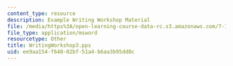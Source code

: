 ```yaml
---
content_type: resource
description: Example Writing Workshop Material
file: /media/https%3A/open-learning-course-data-rc.s3.amazonaws.com/7-13-experimental-microbial-genetics-fall-2003/ee9aa154f64002bf51a4b6aa3b95dd0c_WritingWorkshop3.pps
file_type: application/msword
resourcetype: Other
title: WritingWorkshop3.pps
uid: ee9aa154-f640-02bf-51a4-b6aa3b95dd0c
---
```


